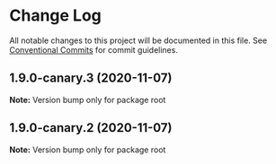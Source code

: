 # Change Log

All notable changes to this project will be documented in this file.
See [Conventional Commits](https://conventionalcommits.org) for commit guidelines.

## 1.9.0-canary.3 (2020-11-07)

**Note:** Version bump only for package root





## 1.9.0-canary.2 (2020-11-07)

**Note:** Version bump only for package root
